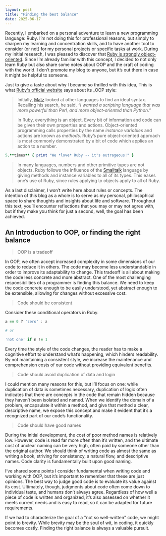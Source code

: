 ```yaml
---
layout: post
title: "Finding the best balance"
date: 2025-06-17
---
```


Recently, I embarked on a personal adventure to learn a new programming language: Ruby. I’m not doing this for professional reasons, but simply to sharpen my learning and concentration skills, and to have another tool to consider (or not) for my personal projects or specific tasks at work. During my initial research, I was pleased to discover that [Ruby is strongly object-oriented](https://www.ruby-lang.org/en/about/). Since I’m already familiar with this concept, I decided to not only learn Ruby but also share some notes about OOP and the craft of coding with the world. I don’t promote my blog to anyone, but it’s out there in case it might be helpful to someone.

Just to give a taste about why I became so thrilled with this idea, This is what [Ruby's official website](https://www.ruby-lang.org/en/) says about its _OOP style:

> Initially, [Matz](https://pt.wikipedia.org/wiki/Yukihiro_Matsumoto) looked at other languages to find an ideal syntax. Recalling his search, he said, *“I wanted a scripting language that was more powerful than Perl, and more object-oriented than Python.”*
>
> In Ruby, everything is an object. Every bit of information and code can be given their own properties and actions. Object-oriented programming calls properties by the name *instance variables* and actions are known as *methods*. Ruby’s pure object-oriented approach is most commonly demonstrated by a bit of code which applies an action to a number.

```ruby
5.**times** { print "We *love* Ruby -- it's outrageous!" }
```

> In many languages, numbers and other primitive types are not objects. Ruby follows the influence of the [Smalltalk](https://en.wikipedia.org/wiki/Smalltalk) language by giving methods and instance variables to all of its types. This eases one’s use of Ruby, since rules applying to objects apply to all of Ruby.

As a last disclaimer, I won’t write here about rules or concepts. The intention of this blog as a whole is to serve as my personal, philosophical space to share thoughts and insights about life and software. Throughout this text, you’ll encounter reflections that you may or may not agree with, but if they make you think for just a second, well, the goal has been achieved.

## An Introduction to OOP, or finding the right balance

> OOP is a tradeoff

In OOP, we often accept increased complexity in some dimensions of our code to reduce it in others. The code may become less understandable in order to improve its adaptability to change. This tradeoff is all about making the code less concrete and more abstract. One of the most challenging responsibilities of a programmer is finding this balance. We need to keep the code concrete enough to be easily understood, yet abstract enough to be extensible, allowing for changes without excessive cost.

> Code should be consistent

Consider these conditional operators in Ruby:

```ruby
a == 0 ? 'zero' : a

# or

'not one' if n != 1
```

Every time the style of the code changes, the reader has to make a cognitive effort to understand what’s happening, which hinders readability. By not maintaining a consistent style, we increase the maintenance and comprehension costs of our code without providing equivalent benefits.

> Code should avoid duplication of data and login

I could mention many reasons for this, but I’ll focus on one: while duplication of data is sometimes necessary, duplication of logic often indicates that there are concepts in the code that remain hidden because they haven’t been isolated and named. When we identify the domain of a problem, encapsulate it within a method, and give that method a clear, descriptive name, we expose this concept and make it evident that it’s a recognized part of our code’s functionality.

> Code should have good names

During the initial development, the cost of poor method names is relatively low. However, code is read far more often than it’s written, and the ultimate cost of unclear naming can be very high, often paid by someone other than the original author. We should think of writing code as almost the same as writing a book, striving for consistency, a natural flow, and descriptive names. Code clarity is fundamentally built upon good naming.

I’ve shared some points I consider fundamental when writing code and working with OOP, but it’s important to remember that these are just opinions. The best way to judge good code is to evaluate its value against its cost. Ultimately, though, judgments about code often come down to individual taste, and humans don’t always agree. Regardless of how well a piece of code is written and organized, it’s also assessed on whether it meets current needs and is easy to read, so it can be adapted for future requirements.

If we had to characterize the goal of a "not so well-written" code, we might point to brevity. While brevity may be the soul of wit, in coding, it quickly becomes costly. Finding the right balance is always a valuable pursuit.
